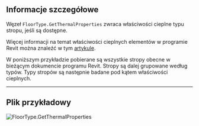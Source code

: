 ## Informacje szczegółowe
Węzeł `FloorType.GetThermalProperties` zwraca właściwości cieplne typu stropu, jeśli są dostępne.

Więcej informacji na temat właściwości cieplnych elementów w programie Revit można znaleźć w tym [artykule](https://help.autodesk.com/view/RVT/2024/PLK/?guid=GUID-3C378374-D360-4207-A558-3500922A452E).

W poniższym przykładzie pobierane są wszystkie stropy obecne w bieżącym dokumencie programu Revit. Stropy są dalej grupowane według typów. Typy stropów są następnie badane pod kątem właściwości cieplnych.
___
## Plik przykładowy

![FloorType.GetThermalProperties](./Revit.Elements.FloorType.GetThermalProperties_img.jpg)
